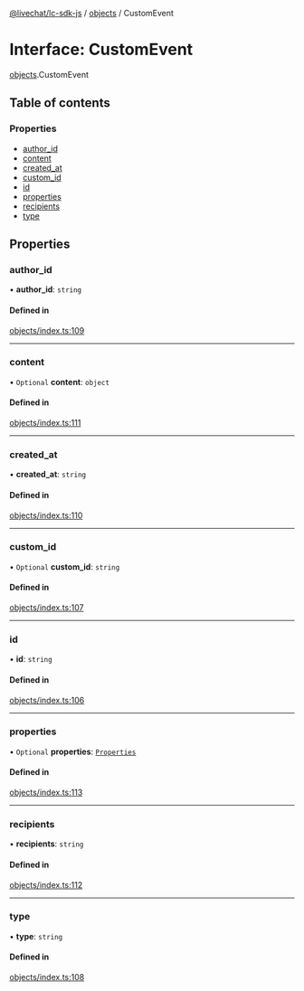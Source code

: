 [@livechat/lc-sdk-js](../README.md) / [objects](../modules/objects.md) / CustomEvent

# Interface: CustomEvent

[objects](../modules/objects.md).CustomEvent

## Table of contents

### Properties

- [author\_id](objects.CustomEvent.md#author_id)
- [content](objects.CustomEvent.md#content)
- [created\_at](objects.CustomEvent.md#created_at)
- [custom\_id](objects.CustomEvent.md#custom_id)
- [id](objects.CustomEvent.md#id)
- [properties](objects.CustomEvent.md#properties)
- [recipients](objects.CustomEvent.md#recipients)
- [type](objects.CustomEvent.md#type)

## Properties

### author\_id

• **author\_id**: `string`

#### Defined in

[objects/index.ts:109](https://github.com/livechat/lc-sdk-js/blob/951da85/src/objects/index.ts#L109)

___

### content

• `Optional` **content**: `object`

#### Defined in

[objects/index.ts:111](https://github.com/livechat/lc-sdk-js/blob/951da85/src/objects/index.ts#L111)

___

### created\_at

• **created\_at**: `string`

#### Defined in

[objects/index.ts:110](https://github.com/livechat/lc-sdk-js/blob/951da85/src/objects/index.ts#L110)

___

### custom\_id

• `Optional` **custom\_id**: `string`

#### Defined in

[objects/index.ts:107](https://github.com/livechat/lc-sdk-js/blob/951da85/src/objects/index.ts#L107)

___

### id

• **id**: `string`

#### Defined in

[objects/index.ts:106](https://github.com/livechat/lc-sdk-js/blob/951da85/src/objects/index.ts#L106)

___

### properties

• `Optional` **properties**: [`Properties`](objects.Properties.md)

#### Defined in

[objects/index.ts:113](https://github.com/livechat/lc-sdk-js/blob/951da85/src/objects/index.ts#L113)

___

### recipients

• **recipients**: `string`

#### Defined in

[objects/index.ts:112](https://github.com/livechat/lc-sdk-js/blob/951da85/src/objects/index.ts#L112)

___

### type

• **type**: `string`

#### Defined in

[objects/index.ts:108](https://github.com/livechat/lc-sdk-js/blob/951da85/src/objects/index.ts#L108)
